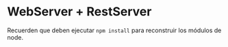 


# WebServer + RestServer


Recuerden que deben ejecutar ```npm install``` para reconstruir los módulos de node.
